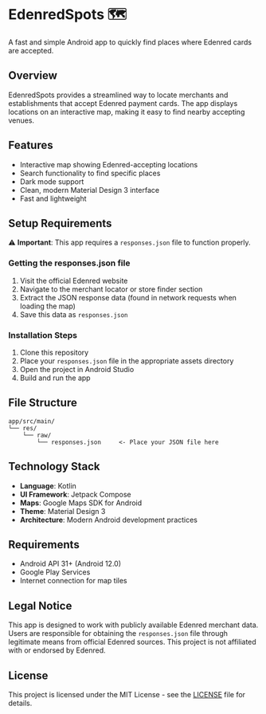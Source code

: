 # EdenredSpots 🗺️

A fast and simple Android app to quickly find places where Edenred cards are accepted.

## Overview

EdenredSpots provides a streamlined way to locate merchants and establishments that accept Edenred payment cards. The app displays locations on an interactive map, making it easy to find nearby accepting venues.

## Features

- Interactive map showing Edenred-accepting locations
- Search functionality to find specific places
- Dark mode support
- Clean, modern Material Design 3 interface
- Fast and lightweight

## Setup Requirements

⚠️ **Important**: This app requires a `responses.json` file to function properly.

### Getting the responses.json file

1. Visit the official Edenred website
2. Navigate to the merchant locator or store finder section
3. Extract the JSON response data (found in network requests when loading the map)
4. Save this data as `responses.json`

### Installation Steps

1. Clone this repository
2. Place your `responses.json` file in the appropriate assets directory
3. Open the project in Android Studio
4. Build and run the app

## File Structure

```
app/src/main/
└── res/
    └── raw/
        └── responses.json     <- Place your JSON file here
```

## Technology Stack

- **Language**: Kotlin
- **UI Framework**: Jetpack Compose
- **Maps**: Google Maps SDK for Android
- **Theme**: Material Design 3
- **Architecture**: Modern Android development practices

## Requirements

- Android API 31+ (Android 12.0)
- Google Play Services
- Internet connection for map tiles

## Legal Notice

This app is designed to work with publicly available Edenred merchant data. Users are responsible for obtaining the `responses.json` file through legitimate means from official Edenred sources. This project is not affiliated with or endorsed by Edenred.

## License

This project is licensed under the MIT License - see the [LICENSE](LICENSE) file for details.

